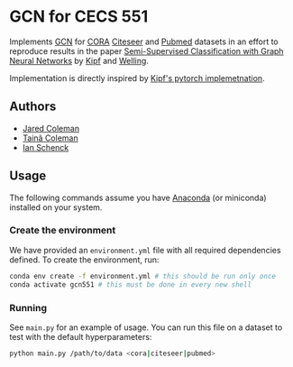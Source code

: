 # GCN for CECS 551
Implements [GCN]() for [CORA](https://relational.fit.cvut.cz/dataset/CORA) [Citeseer](http://csxstatic.ist.psu.edu/downloads/data) and [Pubmed](https://catalog.data.gov/dataset/pubmed) datasets in an effort to reproduce results in the paper [Semi-Supervised Classification with Graph Neural Networks](https://arxiv.org/abs/1609.02907) by [Kipf](https://tkipf.github.io/) and [Welling](https://staff.fnwi.uva.nl/m.welling/).

Implementation is directly inspired by [Kipf's pytorch implemetnation](https://github.com/tkipf/pygcn). 

## Authors

- [Jared Coleman](https://jaredraycoleman.com)
- [Tainã Coleman](https://www.linkedin.com/in/tainacoleman/)
- [Ian Schenck](https://github.com/ischenck)

## Usage
The following commands assume you have [Anaconda](https://www.anaconda.com/) (or miniconda) installed on your system.

### Create the environment
We have provided an ```environment.yml``` file with all required dependencies defined. To create the environment, run:

```bash
conda env create -f environment.yml # this should be run only once
conda activate gcn551 # this must be done in every new shell
```

### Running
See ```main.py``` for an example of usage. You can run this file on a dataset to test with the default hyperparameters:

```bash
python main.py /path/to/data <cora|citeseer|pubmed>
```